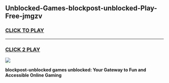 
## Unblocked-Games-blockpost-unblocked-Play-Free-jmgzv
<h3>
<a href="https://premium76.site?title=blockpost-unblocked&ref=19M">CLICK TO PLAY</a></h3>
<hr>

<h3>
<a href="https://premium76.site?title=blockpost-unblocked&ref=19M">CLICK 2 PLAY</a>
  
</h3>

<a href="https://premium76.site?title=blockpost-unblocked&ref=19M"><img src="https://clearcache.store/games.png"></a>


**blockpost-unblocked games unblocked: Your Gateway to Fun and Accessible Online Gaming**

